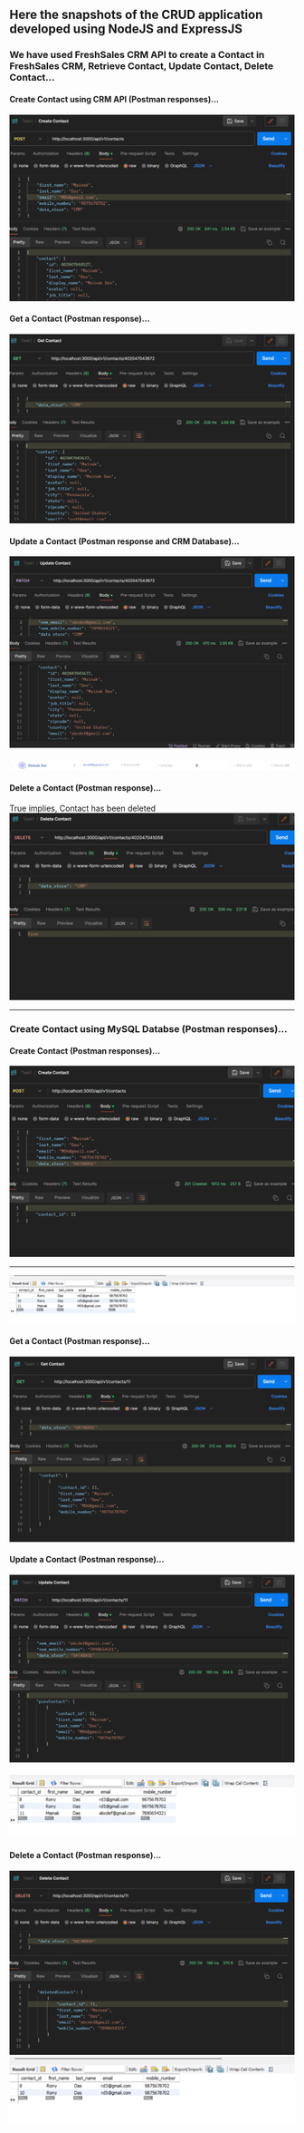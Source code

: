 ## Here the snapshots of the CRUD application developed using NodeJS and ExpressJS
### We have used FreshSales CRM API to create a Contact in FreshSales CRM, Retrieve Contact, Update Contact, Delete Contact...

#### Create Contact using CRM API (Postman responses)...
![Alt text](<Create Contact.png>)


#### Get a Contact (Postman response)...
![Alt text](<Get Contact.png>)

#### Update a Contact (Postman response and CRM Database)...
![Alt text](<Update contact-prev.png>)
####
![Alt text](<Update contact-after update.png>)

#### Delete a Contact (Postman response)...
True implies, Contact has been deleted
![Alt text](<Delete contact.png>)

<hr>

### Create Contact using MySQL Databse (Postman responses)...

#### Create Contact (Postman responses)...
![Alt text](<Create contact - 1.png>) <hr> ![Alt text](<Create contact 2.png>)

#### Get a Contact (Postman response)...
![Alt text](<Get contact-2.png>)

#### Update a Contact (Postman response)...
![Alt text](<Update contact - prev.png>)
####
![Alt text](<Update contact - updated.png>)

#### Delete a Contact (Postman response)...
![Alt text](<Delete contact -1.png>)![Alt text](<Delete contact - 2.png>)